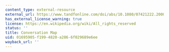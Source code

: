 ```yaml
---
content_type: external-resource
external_url: https://www.tandfonline.com/doi/abs/10.1080/07421222.2000.11045652
has_external_license_warning: true
license: https://en.wikipedia.org/wiki/All_rights_reserved
status: ''
title: Conversation Map
uid: 01695905-f199-4820-a286-6f029689e6ee
wayback_url: ''
---
```


